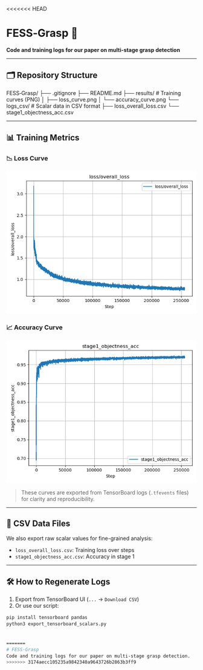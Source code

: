 <<<<<<< HEAD
# FESS‑Grasp 🌟

**Code and training logs for our paper on multi-stage grasp detection**

---

## 🗂️ Repository Structure

FESS‑Grasp/
├── .gitignore
├── README.md
├── results/ # Training curves (PNG)
│ ├── loss_curve.png
│ └── accuracy_curve.png
└── logs_csv/ # Scalar data in CSV format
├── loss_overall_loss.csv
└── stage1_objectness_acc.csv


---

## 📊 Training Metrics

### 📉 Loss Curve

![Loss Curve](results/loss_curve.png)

### 📈 Accuracy Curve

![Accuracy Curve](results/accuracy_curve.png)

> These curves are exported from TensorBoard logs (`.tfevents` files) for clarity and reproducibility.

---

## 📁 CSV Data Files

We also export raw scalar values for fine-grained analysis:

- `loss_overall_loss.csv`: Training loss over steps
- `stage1_objectness_acc.csv`: Accuracy in stage 1

---

## 🛠️ How to Regenerate Logs

1. Export from TensorBoard UI (`...` → `Download CSV`)
2. Or use our script:

```bash
pip install tensorboard pandas
python3 export_tensorboard_scalars.py


=======
# FESS-Grasp
Code and training logs for our paper on multi-stage grasp detection.
>>>>>>> 3174aecc105235a9842340a9643726b2863b3ff9
